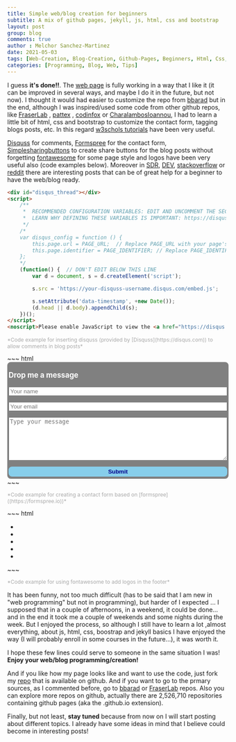 ```yaml
---
title: Simple web/blog creation for beginners
subtitle: A mix of github pages, jekyll, js, html, css and bootstrap
layout: post
group: blog
comments: true
author : Melchor Sanchez-Martinez
date: 2021-05-03
tags: [Web-Creation, Blog-Creation, Github-Pages, Beginners, Html, Css, Bootstrap, Jekyll]
categories: [Programming, Blog, Web, Tips]
---
```

<!-- excerpt-start -->
I guess **it's done!!**. The [web page](https://msanchezmartinez.com) is fully working in a way that I like it (it can be improved in several ways, and maybe I do it in the future, but not now).<!-- excerpt-end --> I thought it would had easier to customize the repo
from  [bbarad](https://github.com/bbarad/bbarad.github.io) but in the end, although I was inspired/used some code from other github repos, like [FraserLab](https://github.com/fraser-lab/fraser-lab.github.io) , [pattex](https://github.com/pattex/jekyll-tagging) , [codinfox](https://github.com/codinfox/codinfox-lanyon) or [CharalambosIoannou](https://github.com/CharalambosIoannou/CharalambosIoannou.github.io), I had to
learn a little bit of html, css and bootstrap to customize the contact form, tagging blogs posts, etc. In this regard [w3schols tutorials](https://www.w3schools.in/) have been very useful.

[Disquss](https://disqus.com) for comments, [Formspree](https://formspree.io) for the contact form, [Simplesharingbuttons](https://simplesharingbuttons.com) to create share buttons for the blog posts without forgetting [fontawesome](https://fontawesome.com) for some page style and logos have been very useful also (code examples below). Moreover in [SDR](https://superdevresources.com/), [DEV](https://dev.to), [stackoverflow](https://stackoverflow.com) or [reddit](https://www.reddit.com/) there are interesting posts that can be of great help for a beginner to have the web/blog ready.

~~~ html
<div id="disqus_thread"></div>
<script>
    /**
     *  RECOMMENDED CONFIGURATION VARIABLES: EDIT AND UNCOMMENT THE SECTION BELOW TO INSERT DYNAMIC VALUES FROM YOUR PLATFORM OR CMS.
     *  LEARN WHY DEFINING THESE VARIABLES IS IMPORTANT: https://disqus.com/admin/universalcode/#configuration-variables
     */
    /*
    var disqus_config = function () {
        this.page.url = PAGE_URL;  // Replace PAGE_URL with your page's canonical URL variable
        this.page.identifier = PAGE_IDENTIFIER; // Replace PAGE_IDENTIFIER with your page's unique identifier variable
    };
    */
    (function() {  // DON'T EDIT BELOW THIS LINE
        var d = document, s = d.createElement('script');

        s.src = 'https://your-disquss-username.disqus.com/embed.js';

        s.setAttribute('data-timestamp', +new Date());
        (d.head || d.body).appendChild(s);
    })();
</script>
<noscript>Please enable JavaScript to view the <a href="https://disqus.com/?ref_noscript" rel="nofollow">comments powered by Disqus.</a></noscript>
~~~
<p style="font-size:12px;color:darkgrey" class="text-center">*Code example for inserting disquss (provided by [Disquss](https://disqus.com)) to allow comments in blog posts*</p>
~~~ html
<div class="container">
    <div class="row">
        <div class="col-sm-4 col-md-4 col-xs-12">
          <div style="width:100%;height:263px;border:3px solid gray; border-radius: 8px;background-color:gray;" display="flex;" justify-content="center;">
          <form action="https://formspree.io/f/your-formspree-key" method="POST" id="contact-form">
           <input type="hidden" name="_subject" value="Contact request from personal website">
           <p class="text-center" style="font-size:120%; color:white; font-weight:bold">Drop me a message</p>
           <input type="text" name="Name" placeholder="Your name"  data-validate-field="Name" required=False display="block" style='width:100%;'>
           <p></p>
           <input type="email" class="fcf-form-control" name="_replyto" placeholder="Your email" required=True display="block" style='width:100%'>
           <p></p>
           <textarea name="message" class="fcf-form-control" placeholder="Type your message" required=True style='width:100%; height:100px'></textarea>
           <p></p>
           <button type="submit" style="background-color:skyblue; color:darkblue; border:3px solid skyblue; border-radius: 8px; font-weight:bold;width: 100%" class="button button-center">Submit</button>
          </form>
          </div>
    </div>
</div>
~~~
<p style="font-size:12px;color:darkgrey" class="text-center">*Code example for creating a contact form based on [formspree]((https://formspree.io))*</p>
~~~ html
</div>
<div class="footer">
    <div class="container">
        <ul class="list-inline">
        <li class="footer-inverse"><a href="mailto:your-email"><i class="fa fa-envelope fa-2x"></i></a></li>
        <li class="footer-inverse"><a href="https://linkedin.com/in/your-linkedin-page"><i class="fa fa-linkedin-square fa-2x"></i></a></li>
        <li class="footer-inverse"><a href="https://twitter.com/your-twitter-id"><i class="fa fa-twitter fa-2x"></i></a></li>
        <li class="footer-inverse"><a href="https://github.com/your-github-id"><i class="fa fa-github fa-2x"></i></a></li>
        <li class="footer-inverse"><a href="https://gitlab.com/your-gitlab-id"><i class="fa fa-gitlab fa-2x"></i></a></li>
        </ul>
    </div>
</div>
<script src="/static/js/jquery.min.js"></script>
<script src="/static/js/popper.min.js"></script>
<script src="/static/js/bootstrap.min.js"></script>
<script src="/static/js/parallax.min.js"></script>
<script src="https://kit.fontawesome.com/153d2c5511.js" crossorigin="anonymous"></script>
</body>
</html>
~~~
<p style="font-size:12px;color:darkgrey" class="text-center">*Code example for using fontawesome to add logos in the footer*</p>
<!-- <figure>
  <img src="https://raw.githubusercontent.com/MelchorSanchez/MelchorSanchez.github.io/master/static/img/blog/disquss.webp" alt="Code to insert disquss into blog posts (provided by disquss)" title="Code to insert disquss into blog posts (provided by disquss)" class="img-responsive">
  <figcaption>Code to insert disquss into blog posts (provided by disquss)</figcaption>
</figure> -->

<!-- ![Code to insert logos from Fontawesome](https://raw.githubusercontent.com/MelchorSanchez/MelchorSanchez.github.io/master/static/img/blog/fontawesome.webp "Code to insert logos from Fontawesome"){:class="img-responsive" :alt="Code to insert logos from Fontawesome"} -->

It has been funny, not too much difficult (has to be said that I am new in "web programming" but not in programming), but harder of I expected ... I supposed that in a couple of afternoons, in a weekend, it could be done... and in the end it took me a couple of weekends and some nights during the week. But I enjoyed the process, so although I still have to learn a lot ,almost everything, about js, html, css, boostrap and jekyll basics I have enjoyed the way (I will probably enroll in some courses in the future...), it was worth it.

I hope these few lines could serve to someone in the same situation I was! **Enjoy your web/blog programming/creation!**

And if you like how my page looks like and want to use the code, just fork my [repo](https://github.com/MelchorSanchez/MelchorSanchez.github.io) that is available on github. And if you want to go to the prmary sources, as I commented before, go to [bbarad](https://github.com/bbarad/bbarad.github.io) or [FraserLab](https://github.com/fraser-lab/fraser-lab.github.io) repos. Also you can explore more repos on github, actually there are 2,526,710 repositories containing github pages (aka the .github.io extension).

Finally, but not least, **stay tuned** because from now on I will start posting about different topics. I already have some ideas in mind that I believe could become in interesting posts!
